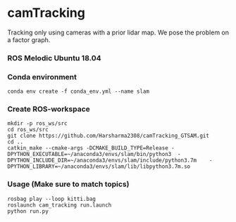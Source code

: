 

# camTracking
Tracking only using cameras with a prior lidar map. We pose the problem on a factor graph.

### ROS Melodic Ubuntu 18.04


### Conda environment
```
conda env create -f conda_env.yml --name slam
```

### Create ROS-workspace
```
mkdir -p ros_ws/src
cd ros_ws/src
git clone https://github.com/Harsharma2308/camTracking_GTSAM.git
cd ..
catkin_make --cmake-args -DCMAKE_BUILD_TYPE=Release -DPYTHON_EXECUTABLE=~/anaconda3/envs/slam/bin/python3  -DPYTHON_INCLUDE_DIR=~/anaconda3/envs/slam/include/python3.7m    -DPYTHON_LIBRARY=~/anaconda3/envs/slam/lib/libpython3.7m.so
```


### Usage (Make sure to match topics)
```
rosbag play --loop kitti.bag
roslaunch cam_tracking run.launch
python run.py
```



